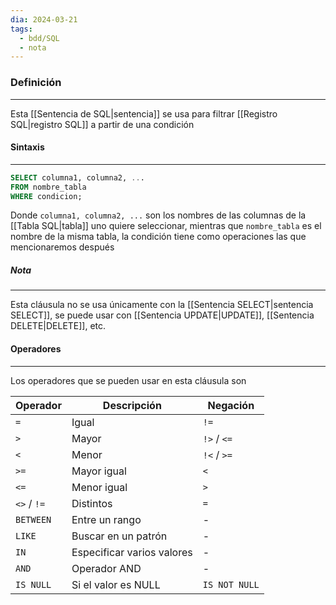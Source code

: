 ```yaml
---
dia: 2024-03-21
tags:
  - bdd/SQL
  - nota
---
```

### Definición
---
Esta [[Sentencia de SQL|sentencia]] se usa para filtrar [[Registro SQL|registro SQL]] a partir de una condición

#### Sintaxis
---
```SQL
SELECT columna1, columna2, ...
FROM nombre_tabla
WHERE condicion;
```

Donde `columna1, columna2, ...` son los nombres de las columnas de la [[Tabla SQL|tabla]] uno quiere seleccionar, mientras que `nombre_tabla` es el nombre de la misma tabla, la condición tiene como operaciones las que mencionaremos después

##### Nota
---
Esta cláusula no se usa únicamente con la [[Sentencia SELECT|sentencia SELECT]], se puede usar con [[Sentencia UPDATE|UPDATE]], [[Sentencia DELETE|DELETE]], etc.

#### Operadores
---
Los operadores que se pueden usar en esta cláusula son

| Operador    | Descripción                | Negación      |
| ----------- | -------------------------- | ------------- |
| `=`         | Igual                      | `!=`          |
| `>`         | Mayor                      | `!>` / `<=`   |
| `<`         | Menor                      | `!<` / `>=`   |
| `>=`        | Mayor igual                | `<`           |
| `<=`        | Menor igual                | `>`           |
| `<>` / `!=` | Distintos                  | `=`           |
| `BETWEEN`   | Entre un rango             | -             |
| `LIKE`      | Buscar en un patrón        | -             |
| `IN`        | Especificar varios valores | -             |
| `AND`       | Operador AND               | -             |
| `IS NULL`   | Si el valor es NULL        | `IS NOT NULL` |
